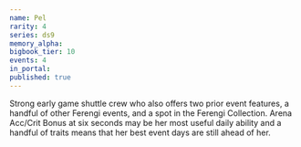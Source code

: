 ```yaml
---
name: Pel
rarity: 4
series: ds9
memory_alpha:
bigbook_tier: 10
events: 4
in_portal:
published: true
---
```


Strong early game shuttle crew who also offers two prior event features, a handful of other Ferengi events, and a spot in the Ferengi Collection. Arena Acc/Crit Bonus at six seconds may be her most useful daily ability and a handful of traits means that her best event days are still ahead of her.

